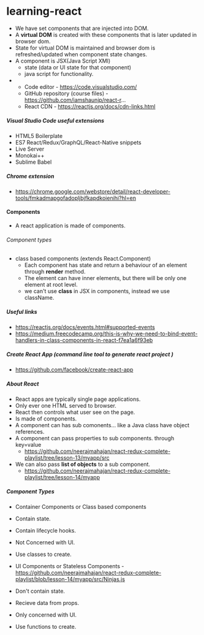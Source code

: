 # learning-react

* We have set components that are injected into DOM.
* A **virtual DOM** is created with these components that is later updated in browser dom.
* State for virtual DOM is maintained and browser dom is refreshed/updated when component state changes.
* A component is JSX(Java Script XMl)
  * state (data or UI state for that component)
  * java script for functionality.
* 
  * Code editor - https://code.visualstudio.com/
  * GitHub repository (course files) -  https://github.com/iamshaunjp/react-r...
  * React CDN - https://reactjs.org/docs/cdn-links.html
##### Visual Studio Code useful extensions
  * HTML5 Boilerplate
  * ES7 React/Redux/GraphQL/React-Native snippets
  * Live Server
  * Monokai++
  * Sublime Babel
##### Chrome extension
* https://chrome.google.com/webstore/detail/react-developer-tools/fmkadmapgofadopljbjfkapdkoienihi?hl=en
  
#### Components
* A react application is made of components.
###### Component types
* class based components (extends React.Component)
   * Each component has state and return a behaviour of an element through **render** method.
   * The element can have inner elements, but there will be only one element at root level.
   * we can't use **class** in JSX in components, instead we use className.
##### Useful links
   * https://reactjs.org/docs/events.html#supported-events
   * https://medium.freecodecamp.org/this-is-why-we-need-to-bind-event-handlers-in-class-components-in-react-f7ea1a6f93eb
#####  Create React App (command line tool to generate react project )
* https://github.com/facebook/create-react-app

##### About React
* React apps are typically single page applications.
* Only ever one HTML served to browser.
* React then controls what user see on the page.
* Is made of components.
 * A component can has sub comonents... like a Java class have object references.
 * A component can pass properties to sub components. through key=value
   * https://github.com/neerajmahajan/react-redux-complete-playlist/tree/lesson-13/myapp/src
 * We can also pass **list of objects** to a sub component.
   * https://github.com/neerajmahajan/react-redux-complete-playlist/tree/lesson-14/myapp
##### Component Types
* Container Components or Class based components
 * Contain state.
 * Contain lifecycle hooks.
 * Not Concerned with UI.
 * Use classes to create.

* UI Components or Stateless Components - https://github.com/neerajmahajan/react-redux-complete-playlist/blob/lesson-14/myapp/src/Ninjas.js
 * Don't contain state.
 * Recieve data from props.
 * Only concerned with UI.
 * Use functions to create.


   
